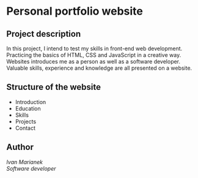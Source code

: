 # Personal portfolio website 
## Project description

In this project, I intend to test my skills in front-end web development.
Practicing the basics of HTML, CSS and JavaScript in a creative way.
Websites introduces me as a person as well as a software developer.
Valuable skills, experience and knowledge are all presented on a website.

## Structure of the website
- Introduction
- Education
- Skills
- Projects
- Contact

## Author
_Ivan Marianek_ <br>
_Software developer_